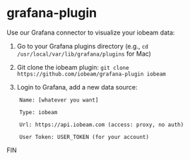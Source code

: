 # grafana-plugin

Use our Grafana connector to visualize your iobeam data:

1. Go to your Grafana plugins directory (e.g., `cd /usr/local/var/lib/grafana/plugins` for Mac)

1. Git clone the iobeam plugin: `git clone https://github.com/iobeam/grafana-plugin iobeam`

1. Login to Grafana, add a new data source:
```
    Name: [whatever you want]

    Type: iobeam

    Url: https://api.iobeam.com (access: proxy, no auth)

    User Token: USER_TOKEN (for your account)
```

FIN

